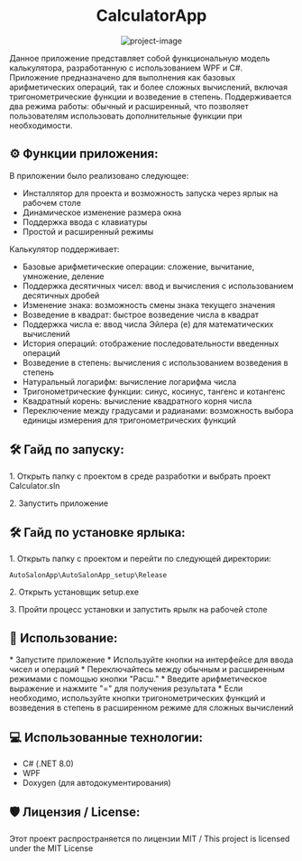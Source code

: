 <h1 align="center" id="title">CalculatorApp</h1>

<p align="center"><img src="https://socialify.git.ci/akerumort/CalculatorApp/image?description=1&font=Jost&language=1&name=1&owner=1&theme=Dark" alt="project-image"></p>
<p id="description"> Данное приложение представляет собой функциональную модель калькулятора, разработанную с использованием WPF и C#. Приложение предназначено для выполнения как базовых арифметических операций, так и более сложных вычислений, включая тригонометрические функции и возведение в степень. Поддерживается два режима работы: обычный и расширенный, что позволяет пользователям использовать дополнительные функции при необходимости.
</p>

<h2>⚙️ Функции приложения: </h2>

В приложении было реализовано следующее:

*   Инсталлятор для проекта и возможность запуска через ярлык на рабочем столе
*   Динамическое изменение размера окна
*   Поддержка ввода с клавиатуры
*   Простой и расширенный режимы

Калькулятор поддерживает:

*   Базовые арифметические операции: сложение, вычитание, умножение, деление
*   Поддержка десятичных чисел: ввод и вычисления с использованием десятичных дробей
*   Изменение знака: возможность смены знака текущего значения
*   Возведение в квадрат: быстрое возведение числа в квадрат
*   Поддержка числа e: ввод числа Эйлера (e) для математических вычислений
*   История операций: отображение последовательности введенных операций
*   Возведение в степень: вычисления с использованием возведения в степень
*   Натуральный логарифм: вычисление логарифма числа
*   Тригонометрические функции: синус, косинус, тангенс и котангенс
*   Квадратный корень: вычисление квадратного корня числа
*   Переключение между градусами и радианами: возможность выбора единицы измерения для тригонометрических функций

<h2>🛠️ Гайд по запуску: </h2>

<p>1. Открыть папку с проектом в среде разработки и выбрать проект Calculator.sln </p>

<p>2. Запустить приложение </p>

<h2>🛠️ Гайд по установке ярлыка: </h2>

<p>1. Открыть папку с проектом и перейти по следующей директории: </p>

```
AutoSalonApp\AutoSalonApp_setup\Release
```

<p>2. Открыть установщик setup.exe </p>

<p>3. Пройти процесс установки и запустить ярылк на рабочей столе </p>

<h2>📌 Использование: </h2>
*   Запустите приложение
*   Используйте кнопки на интерфейсе для ввода чисел и операций
*   Переключайтесь между обычным и расширенным режимами с помощью кнопки "Расш."
*   Введите арифметическое выражение и нажмите "=" для получения результата
*   Если необходимо, используйте кнопки тригонометрических функций и возведения в степень в расширенном режиме для сложных вычислений

<h2>💻 Использованные технологии: </h2>

*   C# (.NET 8.0)
*   WPF
*   Doxygen (для автодокументирования)
  
<h2>🛡️ Лицензия / License: </h2>

Этот проект распространяется по лицензии MIT / This project is licensed under the MIT License
